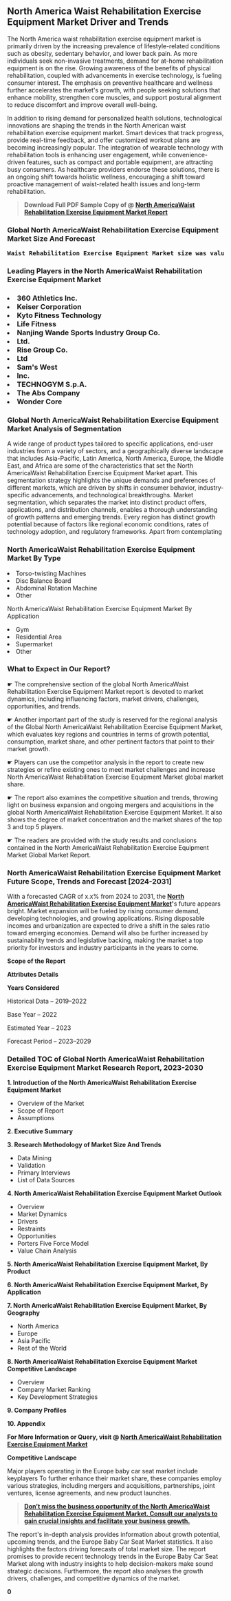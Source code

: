 <p><h2>North America Waist Rehabilitation Exercise Equipment Market Driver and Trends</h2><p>The North America waist rehabilitation exercise equipment market is primarily driven by the increasing prevalence of lifestyle-related conditions such as obesity, sedentary behavior, and lower back pain. As more individuals seek non-invasive treatments, demand for at-home rehabilitation equipment is on the rise. Growing awareness of the benefits of physical rehabilitation, coupled with advancements in exercise technology, is fueling consumer interest. The emphasis on preventive healthcare and wellness further accelerates the market's growth, with people seeking solutions that enhance mobility, strengthen core muscles, and support postural alignment to reduce discomfort and improve overall well-being.</p><p>In addition to rising demand for personalized health solutions, technological innovations are shaping the trends in the North American waist rehabilitation exercise equipment market. Smart devices that track progress, provide real-time feedback, and offer customized workout plans are becoming increasingly popular. The integration of wearable technology with rehabilitation tools is enhancing user engagement, while convenience-driven features, such as compact and portable equipment, are attracting busy consumers. As healthcare providers endorse these solutions, there is an ongoing shift towards holistic wellness, encouraging a shift toward proactive management of waist-related health issues and long-term rehabilitation.</p></p><blockquote id="" class=""><strong>Download Full PDF Sample Copy of @&nbsp;<a href="https://www.verifiedmarketreports.com/download-sample/?rid=226960&utm_source=GitHub-Jan&utm_medium=264" target="_blank">North AmericaWaist Rehabilitation Exercise Equipment Market Report</a>&nbsp;&nbsp;</strong></blockquote><h3 id="" class=""><strong>Global&nbsp;North AmericaWaist Rehabilitation Exercise Equipment Market Size And Forecast</strong></h3><pre class="reader-text-block__code-block"><strong>Waist Rehabilitation Exercise Equipment Market size was valued at USD 1.5 Billion in 2022 and is projected to reach USD 2.8 Billion by 2030, growing at a CAGR of 8.5% from 2024 to 2030.</strong></pre><h3 id="" class="">Leading Players in the&nbsp;North AmericaWaist Rehabilitation Exercise Equipment Market</h3><h3 class=""></Li><Li>360 Athletics Inc.</Li><Li> Keiser Corporation</Li><Li> Kyto Fitness Technology</Li><Li> Life Fitness</Li><Li> Nanjing Wande Sports Industry Group Co.</Li><Li>Ltd.</Li><Li> Rise Group Co.</Li><Li> Ltd</Li><Li> Sam's West</Li><Li> Inc.</Li><Li> TECHNOGYM S.p.A.</Li><Li> The Abs Company</Li><Li> Wonder Core</h3><h3 id="" class="">Global&nbsp;North AmericaWaist Rehabilitation Exercise Equipment Market Analysis of Segmentation</h3><p id="" class="">A wide range of product types tailored to specific applications, end-user industries from a variety of sectors, and a geographically diverse landscape that includes Asia-Pacific, Latin America, North America, Europe, the Middle East, and Africa are some of the characteristics that set the North AmericaWaist Rehabilitation Exercise Equipment Market apart. This segmentation strategy highlights the unique demands and preferences of different markets, which are driven by shifts in consumer behavior, industry-specific advancements, and technological breakthroughs. Market segmentation, which separates the market into distinct product offers, applications, and distribution channels, enables a thorough understanding of growth patterns and emerging trends. Every region has distinct growth potential because of factors like regional economic conditions, rates of technology adoption, and regulatory frameworks. Apart from contemplating</p><h3 id="" class="">North AmericaWaist Rehabilitation Exercise Equipment Market&nbsp;By Type</h3><p></Li><Li>Torso-twisting Machines</Li><Li> Disc Balance Board</Li><Li> Abdominal Rotation Machine</Li><Li> Other</p><div class="" data-test-id=""><p>North AmericaWaist Rehabilitation Exercise Equipment Market&nbsp;By Application</p></div><p class=""></Li><Li>Gym</Li><Li> Residential Area</Li><Li> Supermarket</Li><Li> Other</p><div class="" data-test-id=""><h3><span class="">What to Expect in Our Report?</span></h3></div><div class="" data-test-id=""><p><span class="">☛ The comprehensive section of the global North AmericaWaist Rehabilitation Exercise Equipment Market report is devoted to market dynamics, including influencing factors, market drivers, challenges, opportunities, and trends.</span></p></div><div class="" data-test-id=""><p><span class="">☛ Another important part of the study is reserved for the regional analysis of the Global North AmericaWaist Rehabilitation Exercise Equipment Market, which evaluates key regions and countries in terms of growth potential, consumption, market share, and other pertinent factors that point to their market growth.</span></p></div><div class="" data-test-id=""><p><span class="">☛ Players can use the competitor analysis in the report to create new strategies or refine existing ones to meet market challenges and increase North AmericaWaist Rehabilitation Exercise Equipment Market global market share.</span></p></div><div class="" data-test-id=""><p><span class="">☛ The report also examines the competitive situation and trends, throwing light on business expansion and ongoing mergers and acquisitions in the global North AmericaWaist Rehabilitation Exercise Equipment Market. It also shows the degree of market concentration and the market shares of the top 3 and top 5 players.</span></p></div><div class="" data-test-id=""><p><span class="">☛ The readers are provided with the study results and conclusions contained in the North AmericaWaist Rehabilitation Exercise Equipment Market Global Market Report.</span></p></div><div class="" data-test-id=""><h3><span class="">North AmericaWaist Rehabilitation Exercise Equipment Market Future Scope, Trends and Forecast [2024-2031]</span></h3></div><div class="" data-test-id=""><p><span class="">With a forecasted CAGR of x.x% from 2024 to 2031, the <strong><a href="https://www.verifiedmarketreports.com/download-sample/?rid=226960&utm_source=GitHub-Jan&utm_medium=264" target="_blank">North AmericaWaist Rehabilitation Exercise Equipment Market</a>'</strong>s future appears bright. Market expansion will be fueled by rising consumer demand, developing technologies, and growing applications. Rising disposable incomes and urbanization are expected to drive a shift in the sales ratio toward emerging economies. Demand will also be further increased by sustainability trends and legislative backing, making the market a top priority for investors and industry participants in the years to come.</span></p><p id="ember66" class="ember-view reader-text-block__paragraph"><strong>Scope of the Report</strong></p><p id="ember67" class="ember-view reader-text-block__paragraph"><strong>Attributes Details</strong></p><p id="ember68" class="ember-view reader-text-block__paragraph"><strong>Years Considered</strong></p><p id="ember69" class="ember-view reader-text-block__paragraph">Historical Data &ndash; 2019&ndash;2022</p><p id="ember70" class="ember-view reader-text-block__paragraph">Base Year &ndash; 2022</p><p id="ember71" class="ember-view reader-text-block__paragraph">Estimated Year &ndash; 2023</p><p id="ember72" class="ember-view reader-text-block__paragraph">Forecast Period &ndash; 2023&ndash;2029</p></div><h3 id="" class="">Detailed TOC of Global North AmericaWaist Rehabilitation Exercise Equipment Market Research Report, 2023-2030</h3><p id="" class=""><strong>1. Introduction of the North AmericaWaist Rehabilitation Exercise Equipment Market</strong></p><ul><li>Overview of the Market</li><li>Scope of Report</li><li>Assumptions</li></ul><p id="" class=""><strong>2. Executive Summary</strong></p><p id="" class=""><strong>3. Research Methodology of Market Size And Trends</strong></p><ul><li>Data Mining</li><li>Validation</li><li>Primary Interviews</li><li>List of Data Sources</li></ul><p id="" class=""><strong>4. North AmericaWaist Rehabilitation Exercise Equipment Market Outlook</strong></p><ul><li>Overview</li><li>Market Dynamics</li><li>Drivers</li><li>Restraints</li><li>Opportunities</li><li>Porters Five Force Model</li><li>Value Chain Analysis</li></ul><p id="" class=""><strong>5. North AmericaWaist Rehabilitation Exercise Equipment Market, By Product</strong></p><p id="" class=""><strong>6. North AmericaWaist Rehabilitation Exercise Equipment Market, By Application</strong></p><p id="" class=""><strong>7. North AmericaWaist Rehabilitation Exercise Equipment Market, By Geography</strong></p><ul><li>North America</li><li>Europe</li><li>Asia Pacific</li><li>Rest of the World</li></ul><p id="" class=""><strong>8. North AmericaWaist Rehabilitation Exercise Equipment Market Competitive Landscape</strong></p><ul><li>Overview</li><li>Company Market Ranking</li><li>Key Development Strategies</li></ul><p id="" class=""><strong>9. Company Profiles</strong></p><p id="" class=""><strong>10. Appendix</strong></p><p><strong>For More Information or Query, visit&nbsp;@ <a href="https://www.verifiedmarketreports.com/product/waist-rehabilitation-exercise-equipment-market/" target="_blank">North AmericaWaist Rehabilitation Exercise Equipment Market</a></strong></p><p id="ember61" class="ember-view reader-text-block__paragraph"><strong>Competitive Landscape</strong></p><p id="ember62" class="ember-view reader-text-block__paragraph">Major players operating in the Europe baby car seat market include keyplayers To further enhance their market share, these companies employ various strategies, including mergers and acquisitions, partnerships, joint ventures, license agreements, and new product launches.</p><blockquote id="ember63" class="ember-view reader-text-block__blockquote"><strong><a href="https://www.verifiedmarketreports.com/download-sample/?rid=226960&utm_source=GitHub-Jan&utm_medium=264" target="_blank">Don&rsquo;t miss the business opportunity of the North AmericaWaist Rehabilitation Exercise Equipment Market. Consult our analysts to gain crucial insights and facilitate your business growth.</a></strong></blockquote><p id="ember64" class="ember-view reader-text-block__paragraph">The report's in-depth analysis provides information about growth potential, upcoming trends, and the Europe Baby Car Seat Market statistics. It also highlights the factors driving forecasts of total market size. The report promises to provide recent technology trends in the Europe Baby Car Seat Market along with industry insights to help decision-makers make sound strategic decisions. Furthermore, the report also analyses the growth drivers, challenges, and competitive dynamics of the market.</p><p class="ember-view reader-text-block__paragraph"><strong>0</strong></p>
